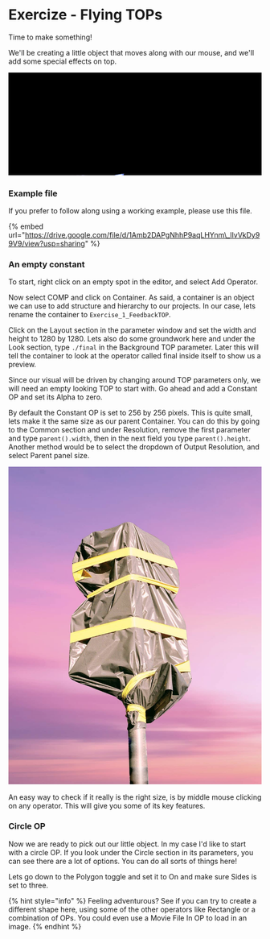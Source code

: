 # Exercize - Flying TOPs



Time to make something!

We'll be creating a little object that moves along with our mouse, and we'll add some special effects on top. 

![The mouse goes, wheee!](../../../.gitbook/assets/flying_tops.gif)

### Example file

If you prefer to follow along using a working example, please use this file.

{% embed url="https://drive.google.com/file/d/1Amb2DAPgNhhP9aqLHYnm\_IlvVkDy99V9/view?usp=sharing" %}

### An empty constant

To start, right click on an empty spot in the editor, and select Add Operator. 

Now select COMP and click on Container. As said, a container is an object we can use to add structure and hierarchy to our projects. In our case, lets rename the container to `Exercise_1_FeedbackTOP`. 

Click on the Layout section in the parameter window and set the width and height to 1280 by 1280. Lets also do some groundwork here and under the Look section, type `./final` in the Background TOP parameter. Later this will tell the container to look at the operator called final inside itself to show us a preview.

Since our visual will be driven by changing around TOP parameters only, we will need an empty looking TOP to start with. Go ahead and add a Constant OP and set its Alpha to zero.

By default the Constant OP is set to 256 by 256 pixels. This is quite small, lets make it the same size as our parent Container. You can do this by going to the Common section and under Resolution, remove the first parameter and type `parent().width`, then in the next field you type `parent().height`.  Another method would be to select the dropdown of Output Resolution, and select Parent panel size.

![](../../../.gitbook/assets/image%20%2824%29.png)

An easy way to check if it really is the right size, is by middle mouse clicking on any operator. This will give you some of its key features.

### Circle OP

Now we are ready to pick out our little object. In my case I'd like to start with a circle OP. If you look under the Circle section in its parameters, you can see there are a lot of options. You can do all sorts of things here! 

Lets go down to the Polygon toggle and set it to On and make sure Sides is set to three.

{% hint style="info" %}
Feeling adventurous? See if you can try to create a different shape here, using some of the other operators like Rectangle or a combination of OPs. You could even use a Movie File In OP to load in an image.
{% endhint %}

